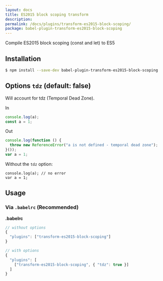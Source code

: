 ```yaml
---
layout: docs
title: ES2015 block scoping transform
description:
permalink: /docs/plugins/transform-es2015-block-scoping/
package: babel-plugin-transform-es2015-block-scoping
---
```


Compile ES2015 block scoping (const and let) to ES5

## Installation

```sh
$ npm install --save-dev babel-plugin-transform-es2015-block-scoping
```

## Options `tdz` (default: false)

Will account for tdz (Temporal Dead Zone).

In

```js
console.log(a);
const a = 1;
```

Out

```js
console.log(function () {
  throw new ReferenceError("a is not defined - temporal dead zone");
}());
var a = 1;
```

Without the `tdz` option:

```
console.log(a); // no error
var a = 1;
```

## Usage

### Via `.babelrc` (Recommended)

**.babelrc**

```js
// without options
{
  "plugins": ["transform-es2015-block-scoping"]
}

// with options
{
  "plugins": [
    ["transform-es2015-block-scoping", { "tdz": true }]
  ]
}
```
